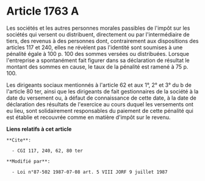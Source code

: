 # Article 1763 A

Les sociétés et les autres personnes morales passibles de l'impôt sur les sociétés qui versent ou distribuent, directement ou
par l'intermédiaire de tiers, des revenus à des personnes dont, contrairement aux dispositions des articles 117 et 240, elles
ne révèlent pas l'identité sont soumises à une pénalité égale à 100 p. 100 des sommes versées ou distribuées. Lorsque
l'entreprise a spontanément fait figurer dans sa déclaration de résultat le montant des sommes en cause, le taux de la
pénalité est ramené à 75 p. 100.

Les dirigeants sociaux mentionnés à l'article 62 et aux 1°, 2° et 3° du b de l'article 80 ter, ainsi que les dirigeants de
fait gestionnaires de la société à la date du versement ou, à défaut de connaissance de cette date, à la date de déclaration
des résultats de l'exercice au cours duquel les versements ont eu lieu, sont solidairement responsables du paiement de cette
pénalité qui est établie et recouvrée comme en matière d'impôt sur le revenu.

**Liens relatifs à cet article**

	**Cite**:

	  - CGI 117, 240, 62, 80 ter

	**Modifié par**:

	  - Loi n°87-502 1987-07-08 art. 5 VIII JORF 9 juillet 1987
